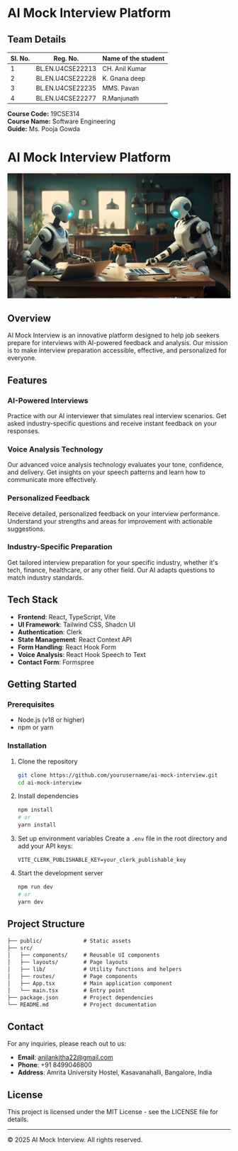 # AI Mock Interview Platform

## Team Details

| Sl. No. | Reg. No. | Name of the student |
|---------|----------|--------------------|
| 1 | BL.EN.U4CSE22213 | CH. Anil Kumar |
| 2 | BL.EN.U4CSE22228 | K. Gnana deep |
| 3 | BL.EN.U4CSE22235 | MMS. Pavan |
| 4 | BL.EN.U4CSE22277 | R.Manjunath |

**Course Code:** 19CSE314  
**Course Name:** Software Engineering  
**Guide:** Ms. Pooja Gowda

# AI Mock Interview Platform

![AI Mock Interview Banner](public/assets/img/hero.jpg)

## Overview

AI Mock Interview is an innovative platform designed to help job seekers prepare for interviews with AI-powered feedback and analysis. Our mission is to make interview preparation accessible, effective, and personalized for everyone.

## Features

### AI-Powered Interviews
Practice with our AI interviewer that simulates real interview scenarios. Get asked industry-specific questions and receive instant feedback on your responses.

### Voice Analysis Technology
Our advanced voice analysis technology evaluates your tone, confidence, and delivery. Get insights on your speech patterns and learn how to communicate more effectively.

### Personalized Feedback
Receive detailed, personalized feedback on your interview performance. Understand your strengths and areas for improvement with actionable suggestions.

### Industry-Specific Preparation
Get tailored interview preparation for your specific industry, whether it's tech, finance, healthcare, or any other field. Our AI adapts questions to match industry standards.

## Tech Stack

- **Frontend**: React, TypeScript, Vite
- **UI Framework**: Tailwind CSS, Shadcn UI
- **Authentication**: Clerk
- **State Management**: React Context API
- **Form Handling**: React Hook Form
- **Voice Analysis**: React Hook Speech to Text
- **Contact Form**: Formspree

## Getting Started

### Prerequisites

- Node.js (v18 or higher)
- npm or yarn

### Installation

1. Clone the repository
   ```bash
   git clone https://github.com/yourusername/ai-mock-interview.git
   cd ai-mock-interview
   ```

2. Install dependencies
   ```bash
   npm install
   # or
   yarn install
   ```

3. Set up environment variables
   Create a `.env` file in the root directory and add your API keys:
   ```
   VITE_CLERK_PUBLISHABLE_KEY=your_clerk_publishable_key
   ```

4. Start the development server
   ```bash
   npm run dev
   # or
   yarn dev
   ```

## Project Structure

```
├── public/             # Static assets
├── src/
│   ├── components/     # Reusable UI components
│   ├── layouts/        # Page layouts
│   ├── lib/            # Utility functions and helpers
│   ├── routes/         # Page components
│   ├── App.tsx         # Main application component
│   └── main.tsx        # Entry point
├── package.json        # Project dependencies
└── README.md           # Project documentation
```

## Contact

For any inquiries, please reach out to us:

- **Email**: anilankitha22@gmail.com
- **Phone**: +91 8499046800
- **Address**: Amrita University Hostel, Kasavanahalli, Bangalore, India

## License

This project is licensed under the MIT License - see the LICENSE file for details.

---

© 2025 AI Mock Interview. All rights reserved.
